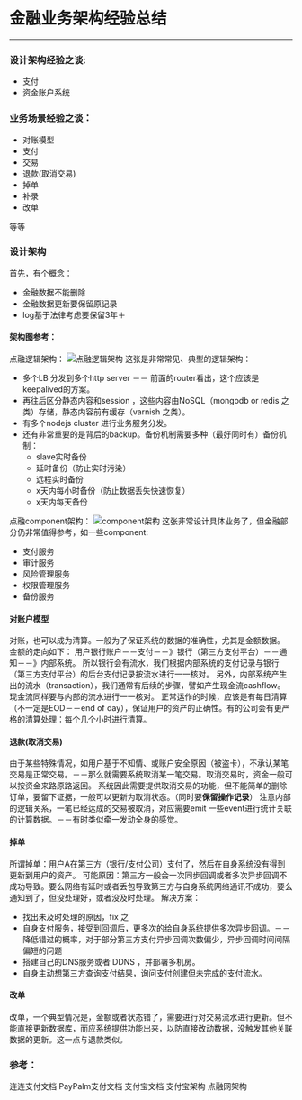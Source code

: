 # 金融业务架构经验总结

---

### 设计架构经验之谈:

 - 支付 
 - 资金账户系统

### 业务场景经验之谈：

 - 对账模型 
 - 支付
 - 交易 
 - 退款(取消交易) 
 - 掉单 
 - 补录
 - 改单

等等

### 设计架构
  首先，有个概念：
 - 金融数据不能删除   
 - 金融数据更新要保留原记录   
 - log基于法律考虑要保留3年＋

#### 架构图参考：
  点融逻辑架构：
 ![点融逻辑架构][1]
 这张是非常常见、典型的逻辑架构：
 

 - 多个LB 分发到多个http server －－ 前面的router看出，这个应该是keepalived的方案。
 - 再往后区分静态内容和session ，这些内容由NoSQL（mongodb or redis 之类）存储，静态内容前有缓存（varnish 之类）。
 - 有多个nodejs cluster 进行业务服务分发。
 - 还有非常重要的是背后的backup。备份机制需要多种（最好同时有）备份机制：
     - slave实时备份
     - 延时备份（防止实时污染）
     - 远程实时备份
     - x天内每小时备份（防止数据丢失快速恢复）
     - x天内每天备份
 
 
 点融component架构：
![component架构][2] 
  这张非常设计具体业务了，但金融部分仍非常值得参考，如一些component:
 - 支付服务
 - 审计服务
 - 风险管理服务
 - 权限管理服务
 - 备份服务
 
 
#### 对账户模型
  对账，也可以成为清算。一般为了保证系统的数据的准确性，尤其是金额数据。
  金额的走向如下：
    用户银行账户－－支付－－》银行（第三方支付平台）－－通知－－》内部系统。
  所以银行会有流水，我们根据内部系统的支付记录与银行（第三方支付平台）的后台支付记录按流水进行一一核对。
  另外，内部系统产生出的流水（transaction），我们通常有后续的步骤，譬如产生现金流cashflow。现金流同样要与内部的流水进行一一核对。
  正常运作的时候，应该是有每日清算（不一定是EOD－－end of day），保证用户的资产的正确性。有的公司会有更严格的清算处理：每个几个小时进行清算。
  
#### 退款(取消交易) 
  由于某些特殊情况，如用户基于不知情、或账户安全原因（被盗卡），不承认某笔交易是正常交易。－－那么就需要系统取消某一笔交易。取消交易时，资金一般可以按资金来路原路返回。
  系统因此需要提供取消交易的功能，但不能简单的删除订单，要留下证据，一般可以更新为取消状态。（同时要**保留操作记录**）
  注意内部的逻辑关系，一笔已经达成的交易被取消，对应需要emit 一些event进行统计关联的计算数据。－－有时类似牵一发动全身的感觉。
   
#### 掉单 
 所谓掉单：用户A在第三方（银行/支付公司）支付了，然后在自身系统没有得到更新到用户的资产。
 可能原因：第三方一般会一次同步回调或者多次异步回调不成功导致。要么网络有延时或者丢包导致第三方与自身系统网络通讯不成功，要么通知到了，但没处理好，或者没及时处理。
 解决方案：
 - 找出未及时处理的原因，fix 之
 - 自身支付服务，接受到回调后，更多次的给自身系统提供多次异步回调。－－降低错过的概率，对于部分第三方支付异步回调次数偏少，异步回调时间间隔偏短的问题
 - 搭建自己的DNS服务或者 DDNS ，并部署多机房。
 - 自身主动想第三方查询支付结果，询问支付创建但未完成的支付流水。

#### 改单 
  改单，一个典型情况是，金额或者状态错了，需要进行对交易流水进行更新。但不能直接更新数据库，而应系统提供功能出来，以防直接改动数据，没触发其他关联数据的更新。这一点与退款类似。
  
  


### 参考：
连连支付文档
PayPalm支付文档
支付宝文档
支付宝架构
点融网架构


  [1]: http://7xk67t.com1.z0.glb.clouddn.com/app_view.png
  [2]: http://7xk67t.com1.z0.glb.clouddn.com/component_view.png
